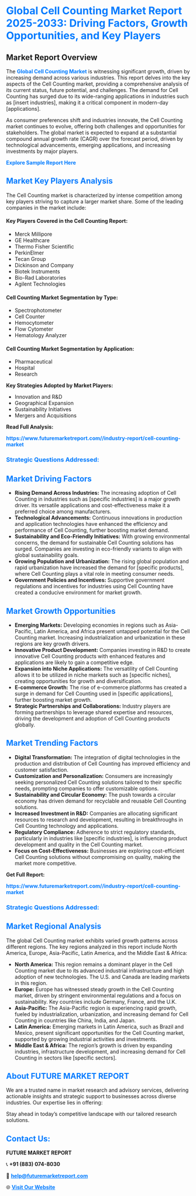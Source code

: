 <h1 style="color: #007BFF;">Global Cell Counting Market Report 2025-2033: Driving Factors, Growth Opportunities, and Key Players</h1>

<section id="overview">
<h2>Market Report Overview</h2>
<p>The <a href="https://www.futuremarketreport.com//industry-report/cell-counting-market" style="color: #007BFF; text-decoration: none;"><strong>Global Cell Counting Market</strong></a> is witnessing significant growth, driven by increasing demand across various industries. This report delves into the key aspects of the Cell Counting market, providing a comprehensive analysis of its current status, future potential, and challenges. The demand for Cell Counting has surged due to its wide-ranging applications in industries such as [insert industries], making it a critical component in modern-day [applications].</p>
<p>As consumer preferences shift and industries innovate, the Cell Counting market continues to evolve, offering both challenges and opportunities for stakeholders. The global market is expected to expand at a substantial compound annual growth rate (CAGR) over the forecast period, driven by technological advancements, emerging applications, and increasing investments by major players.</p>
</section>

<section id="overview">
<p><a href="https://www.futuremarketreport.com//request-sample/reportId=64138" style="color: #007BFF; text-decoration: none;"><strong>Explore Sample Report Here</strong></a></p>
</section>

<section id="key-players">
<h2 style="color: #007BFF;">Market Key Players Analysis</h2>
<p>The Cell Counting market is characterized by intense competition among key players striving to capture a larger market share. Some of the leading companies in the market include:</p>
<h4>Key Players Covered in the Cell Counting Report:</h4>
<ul><li>Merck Millipore</li><li>GE Healthcare</li><li>Thermo Fisher Scientific</li><li>PerkinElmer</li><li>Tecan Group</li><li>Dickinson and Company</li><li>Biotek Instruments</li><li>Bio-Rad Laboratories</li><li>Agilent Technologies</li></ul>
<h4>Cell Counting Market Segmentation by Type:</h4>
<ul><li>Spectrophotometer</li><li>Cell Counter</li><li>Hemocytometer</li><li>Flow Cytometer</li><li>Hematology Analyzer</li></ul>

<h4>Cell Counting Market Segmentation by Application:</h4>
<ul><li>Pharmaceutical</li><li>Hospital</li><li>Research</li></ul>
<p><strong>Key Strategies Adopted by Market Players:</strong></p>
<ul>
<li>Innovation and R&D</li>
<li>Geographical Expansion</li>
<li>Sustainability Initiatives</li>
<li>Mergers and Acquisitions</li>
</ul>
</section>

<section>
<p><strong>Read Full Analysis: </strong></p><a href="https://www.futuremarketreport.com//industry-report/cell-counting-market" style="color: #007BFF; text-decoration: none;"><strong>https://www.futuremarketreport.com//industry-report/cell-counting-market</strong></a>
<h3 style="color: #007BFF;">Strategic Questions Addressed:</h3>
</section>

<section id="driving-factors">
<h2 style="color: #007BFF;">Market Driving Factors</h2>
<ul>
<li><strong>Rising Demand Across Industries:</strong> The increasing adoption of Cell Counting in industries such as [specific industries] is a major growth driver. Its versatile applications and cost-effectiveness make it a preferred choice among manufacturers.</li>
<li><strong>Technological Advancements:</strong> Continuous innovations in production and application technologies have enhanced the efficiency and performance of Cell Counting, further boosting market demand.</li>
<li><strong>Sustainability and Eco-Friendly Initiatives:</strong> With growing environmental concerns, the demand for sustainable Cell Counting solutions has surged. Companies are investing in eco-friendly variants to align with global sustainability goals.</li>
<li><strong>Growing Population and Urbanization:</strong> The rising global population and rapid urbanization have increased the demand for [specific products], where Cell Counting plays a vital role in meeting consumer needs.</li>
<li><strong>Government Policies and Incentives:</strong> Supportive government regulations and incentives for industries using Cell Counting have created a conducive environment for market growth.</li>
</ul>
</section>

<section id="growth-opportunities">
<h2 style="color: #007BFF;">Market Growth Opportunities</h2>
<ul>
<li><strong>Emerging Markets:</strong> Developing economies in regions such as Asia-Pacific, Latin America, and Africa present untapped potential for the Cell Counting market. Increasing industrialization and urbanization in these regions are key growth drivers.</li>
<li><strong>Innovative Product Development:</strong> Companies investing in R&D to create innovative Cell Counting products with enhanced features and applications are likely to gain a competitive edge.</li>
<li><strong>Expansion into Niche Applications:</strong> The versatility of Cell Counting allows it to be utilized in niche markets such as [specific niches], creating opportunities for growth and diversification.</li>
<li><strong>E-commerce Growth:</strong> The rise of e-commerce platforms has created a surge in demand for Cell Counting used in [specific applications], further boosting market growth.</li>
<li><strong>Strategic Partnerships and Collaborations:</strong> Industry players are forming partnerships to leverage shared expertise and resources, driving the development and adoption of Cell Counting products globally.</li>
</ul>
</section>

<section id="trending-factors">
<h2 style="color: #007BFF;">Market Trending Factors</h2>
<ul>
<li><strong>Digital Transformation:</strong> The integration of digital technologies in the production and distribution of Cell Counting has improved efficiency and customer satisfaction.</li>
<li><strong>Customization and Personalization:</strong> Consumers are increasingly seeking personalized Cell Counting solutions tailored to their specific needs, prompting companies to offer customizable options.</li>
<li><strong>Sustainability and Circular Economy:</strong> The push towards a circular economy has driven demand for recyclable and reusable Cell Counting solutions.</li>
<li><strong>Increased Investment in R&D:</strong> Companies are allocating significant resources to research and development, resulting in breakthroughs in Cell Counting technology and applications.</li>
<li><strong>Regulatory Compliance:</strong> Adherence to strict regulatory standards, particularly in industries like [specific industries], is influencing product development and quality in the Cell Counting market.</li>
<li><strong>Focus on Cost-Effectiveness:</strong> Businesses are exploring cost-efficient Cell Counting solutions without compromising on quality, making the market more competitive.</li>
</ul>
</section>

<section>
<p><strong>Get Full Report: </strong></p><a href="https://www.futuremarketreport.com//industry-report/cell-counting-market" style="color: #007BFF; text-decoration: none;"><strong>https://www.futuremarketreport.com//industry-report/cell-counting-market</strong></a>
<h3 style="color: #007BFF;">Strategic Questions Addressed:</h3>
</section>


<section id="regional-analysis">
<h2 style="color: #007BFF;">Market Regional Analysis</h2>
<p>The global Cell Counting market exhibits varied growth patterns across different regions. The key regions analyzed in this report include North America, Europe, Asia-Pacific, Latin America, and the Middle East & Africa:</p>
<ul>
<li><strong>North America:</strong> This region remains a dominant player in the Cell Counting market due to its advanced industrial infrastructure and high adoption of new technologies. The U.S. and Canada are leading markets in this region.</li>
<li><strong>Europe:</strong> Europe has witnessed steady growth in the Cell Counting market, driven by stringent environmental regulations and a focus on sustainability. Key countries include Germany, France, and the U.K.</li>
<li><strong>Asia-Pacific:</strong> The Asia-Pacific region is experiencing rapid growth, fueled by industrialization, urbanization, and increasing demand for Cell Counting in countries like China, India, and Japan.</li>
<li><strong>Latin America:</strong> Emerging markets in Latin America, such as Brazil and Mexico, present significant opportunities for the Cell Counting market, supported by growing industrial activities and investments.</li>
<li><strong>Middle East & Africa:</strong> The region’s growth is driven by expanding industries, infrastructure development, and increasing demand for Cell Counting in sectors like [specific sectors].</li>
</ul>
</section>

<footer>
<h2 style="color: #007BFF;">About FUTURE MARKET REPORT</h2>
<p>We are a trusted name in market research and advisory services, delivering actionable insights and strategic support to businesses across diverse industries. Our expertise lies in offering:</p>

<p>Stay ahead in today’s competitive landscape with our tailored research solutions.</p>

<h2 style="color: #007BFF;">Contact Us:</h2>
<p><strong>FUTURE MARKET REPORT</strong></p>
<p>📞 <strong>+91 (883) 074-8030</strong></p>
<p>📧 <strong><a href="mailto:help@futuremarketreport.com" style="color: #007BFF;">help@futuremarketreport.com</a></strong></p>
<p>🌐 <strong><a href="https://www.futuremarketreport.com/" style="color: #007BFF;">Visit Our Website</a></strong></p>
</footer>